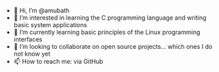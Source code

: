 - 👋 Hi, I’m @amubath
- 👀 I’m interested in learning the C programming language and writing basic system applications
- 🌱 I’m currently learning basic principles of the Linux programming interfaces
- 💞️ I’m looking to collaborate on open source projects... which ones I do not know yet
- 📫 How to reach me: via GitHub

<!---
amubath/amubath is a ✨ special ✨ repository because its `README.md` (this file) appears on your GitHub profile.
You can click the Preview link to take a look at your changes.
--->
